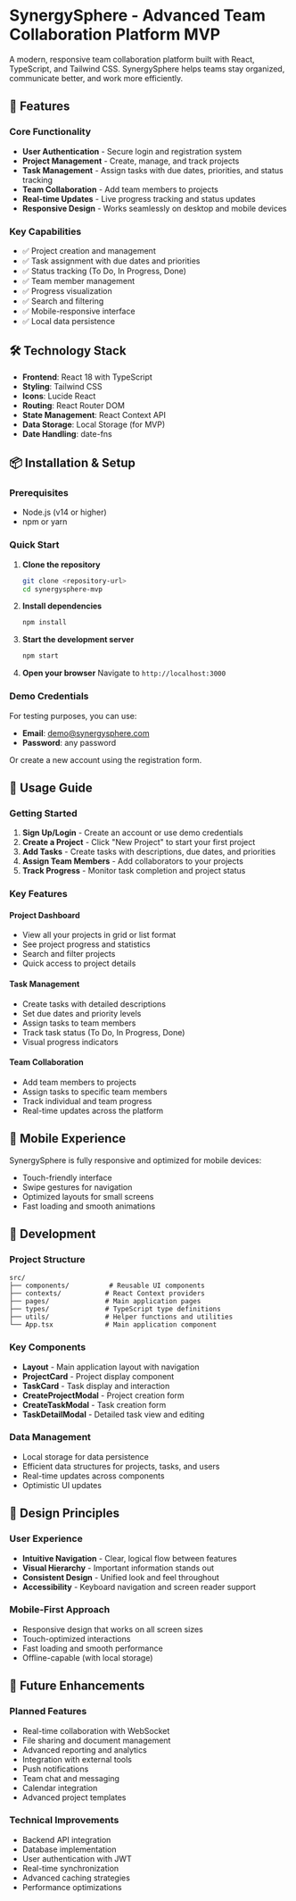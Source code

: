 # SynergySphere - Advanced Team Collaboration Platform MVP

A modern, responsive team collaboration platform built with React, TypeScript, and Tailwind CSS. SynergySphere helps teams stay organized, communicate better, and work more efficiently.

## 🚀 Features

### Core Functionality
- **User Authentication** - Secure login and registration system
- **Project Management** - Create, manage, and track projects
- **Task Management** - Assign tasks with due dates, priorities, and status tracking
- **Team Collaboration** - Add team members to projects
- **Real-time Updates** - Live progress tracking and status updates
- **Responsive Design** - Works seamlessly on desktop and mobile devices

### Key Capabilities
- ✅ Project creation and management
- ✅ Task assignment with due dates and priorities
- ✅ Status tracking (To Do, In Progress, Done)
- ✅ Team member management
- ✅ Progress visualization
- ✅ Search and filtering
- ✅ Mobile-responsive interface
- ✅ Local data persistence

## 🛠️ Technology Stack

- **Frontend**: React 18 with TypeScript
- **Styling**: Tailwind CSS
- **Icons**: Lucide React
- **Routing**: React Router DOM
- **State Management**: React Context API
- **Data Storage**: Local Storage (for MVP)
- **Date Handling**: date-fns

## 📦 Installation & Setup

### Prerequisites
- Node.js (v14 or higher)
- npm or yarn

### Quick Start

1. **Clone the repository**
   ```bash
   git clone <repository-url>
   cd synergysphere-mvp
   ```

2. **Install dependencies**
   ```bash
   npm install
   ```

3. **Start the development server**
   ```bash
   npm start
   ```

4. **Open your browser**
   Navigate to `http://localhost:3000`

### Demo Credentials
For testing purposes, you can use:
- **Email**: demo@synergysphere.com
- **Password**: any password

Or create a new account using the registration form.

## 🎯 Usage Guide

### Getting Started
1. **Sign Up/Login** - Create an account or use demo credentials
2. **Create a Project** - Click "New Project" to start your first project
3. **Add Tasks** - Create tasks with descriptions, due dates, and priorities
4. **Assign Team Members** - Add collaborators to your projects
5. **Track Progress** - Monitor task completion and project status

### Key Features

#### Project Dashboard
- View all your projects in grid or list format
- See project progress and statistics
- Search and filter projects
- Quick access to project details

#### Task Management
- Create tasks with detailed descriptions
- Set due dates and priority levels
- Assign tasks to team members
- Track task status (To Do, In Progress, Done)
- Visual progress indicators

#### Team Collaboration
- Add team members to projects
- Assign tasks to specific team members
- Track individual and team progress
- Real-time updates across the platform

## 📱 Mobile Experience

SynergySphere is fully responsive and optimized for mobile devices:
- Touch-friendly interface
- Swipe gestures for navigation
- Optimized layouts for small screens
- Fast loading and smooth animations

## 🔧 Development

### Project Structure
```
src/
├── components/          # Reusable UI components
├── contexts/           # React Context providers
├── pages/              # Main application pages
├── types/              # TypeScript type definitions
├── utils/              # Helper functions and utilities
└── App.tsx             # Main application component
```

### Key Components
- **Layout** - Main application layout with navigation
- **ProjectCard** - Project display component
- **TaskCard** - Task display and interaction
- **CreateProjectModal** - Project creation form
- **CreateTaskModal** - Task creation form
- **TaskDetailModal** - Detailed task view and editing

### Data Management
- Local storage for data persistence
- Efficient data structures for projects, tasks, and users
- Real-time updates across components
- Optimistic UI updates

## 🎨 Design Principles

### User Experience
- **Intuitive Navigation** - Clear, logical flow between features
- **Visual Hierarchy** - Important information stands out
- **Consistent Design** - Unified look and feel throughout
- **Accessibility** - Keyboard navigation and screen reader support

### Mobile-First Approach
- Responsive design that works on all screen sizes
- Touch-optimized interactions
- Fast loading and smooth performance
- Offline-capable (with local storage)

## 🚀 Future Enhancements

### Planned Features
- Real-time collaboration with WebSocket
- File sharing and document management
- Advanced reporting and analytics
- Integration with external tools
- Push notifications
- Team chat and messaging
- Calendar integration
- Advanced project templates

### Technical Improvements
- Backend API integration
- Database implementation
- User authentication with JWT
- Real-time synchronization
- Advanced caching strategies
- Performance optimizations



